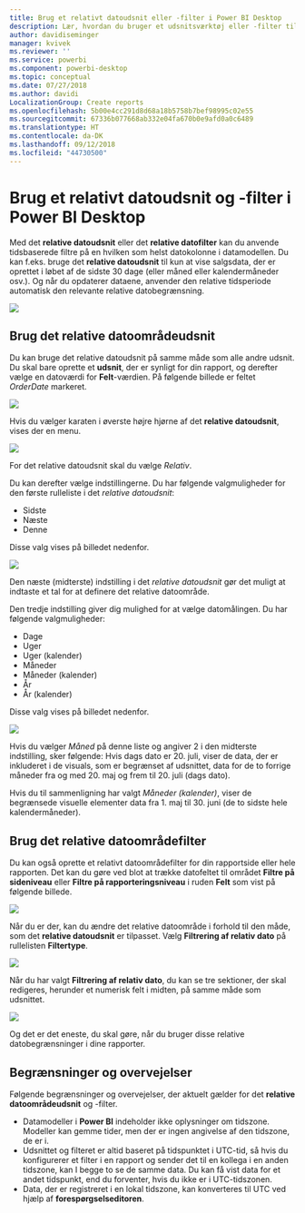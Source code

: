 ```yaml
---
title: Brug et relativt datoudsnit eller -filter i Power BI Desktop
description: Lær, hvordan du bruger et udsnitsværktøj eller -filter til at begrænse relative datoområder i Power BI Desktop
author: davidiseminger
manager: kvivek
ms.reviewer: ''
ms.service: powerbi
ms.component: powerbi-desktop
ms.topic: conceptual
ms.date: 07/27/2018
ms.author: davidi
LocalizationGroup: Create reports
ms.openlocfilehash: 5b00e4cc291d8d68a18b5758b7bef98995c02e55
ms.sourcegitcommit: 67336b077668ab332e04fa670b0e9afd0a0c6489
ms.translationtype: HT
ms.contentlocale: da-DK
ms.lasthandoff: 09/12/2018
ms.locfileid: "44730500"
---
```

# <a name="use-a-relative-date-slicer-and-filter-in-power-bi-desktop"></a>Brug et relativt datoudsnit og -filter i Power BI Desktop
Med det **relative datoudsnit** eller det **relative datofilter** kan du anvende tidsbaserede filtre på en hvilken som helst datokolonne i datamodellen. Du kan f.eks. bruge det **relative datoudsnit** til kun at vise salgsdata, der er oprettet i løbet af de sidste 30 dage (eller måned eller kalendermåneder osv.). Og når du opdaterer dataene, anvender den relative tidsperiode automatisk den relevante relative datobegrænsning.

![](media/desktop-slicer-filter-date-range/relative-date-range-slicer-filter_01.png)

## <a name="using-the-relative-date-range-slicer"></a>Brug det relative datoområdeudsnit
Du kan bruge det relative datoudsnit på samme måde som alle andre udsnit. Du skal bare oprette et **udsnit**, der er synligt for din rapport, og derefter vælge en datoværdi for **Felt**-værdien. På følgende billede er feltet *OrderDate* markeret.

![](media/desktop-slicer-filter-date-range/relative-date-range-slicer-filter_02.png)

Hvis du vælger karaten i øverste højre hjørne af det **relative datoudsnit**, vises der en menu.

![](media/desktop-slicer-filter-date-range/relative-date-range-slicer-filter_03.png)

For det relative datoudsnit skal du vælge *Relativ*.

Du kan derefter vælge indstillingerne. Du har følgende valgmuligheder for den første rulleliste i det *relative datoudsnit*:

* Sidste
* Næste
* Denne

Disse valg vises på billedet nedenfor.

![](media/desktop-slicer-filter-date-range/relative-date-range-slicer-filter_04.png)

Den næste (midterste) indstilling i det *relative datoudsnit* gør det muligt at indtaste et tal for at definere det relative datoområde.

Den tredje indstilling giver dig mulighed for at vælge datomålingen. Du har følgende valgmuligheder:

* Dage
* Uger
* Uger (kalender)
* Måneder
* Måneder (kalender)
* År
* År (kalender)

Disse valg vises på billedet nedenfor.

![](media/desktop-slicer-filter-date-range/relative-date-range-slicer-filter_05.png)

Hvis du vælger *Måned* på denne liste og angiver 2 i den midterste indstilling, sker følgende: Hvis dags dato er 20. juli, viser de data, der er inkluderet i de visuals, som er begrænset af udsnittet, data for de to forrige måneder fra og med 20. maj og frem til 20. juli (dags dato).

Hvis du til sammenligning har valgt *Måneder (kalender)*, viser de begrænsede visuelle elementer data fra 1. maj til 30. juni (de to sidste hele kalendermåneder).

## <a name="using-the-relative-date-range-filter"></a>Brug det relative datoområdefilter
Du kan også oprette et relativt datoområdefilter for din rapportside eller hele rapporten. Det kan du gøre ved blot at trække datofeltet til området **Filtre på sideniveau** eller **Filtre på rapporteringsniveau** i ruden **Felt** som vist på følgende billede.

![](media/desktop-slicer-filter-date-range/relative-date-range-slicer-filter_06.png)

Når du er der, kan du ændre det relative datoområde i forhold til den måde, som det **relative datoudsnit** er tilpasset. Vælg **Filtrering af relativ dato** på rullelisten **Filtertype**.

![](media/desktop-slicer-filter-date-range/relative-date-range-slicer-filter_07.png)

Når du har valgt **Filtrering af relativ dato**, du kan se tre sektioner, der skal redigeres, herunder et numerisk felt i midten, på samme måde som udsnittet.

![](media/desktop-slicer-filter-date-range/relative-date-range-slicer-filter_08.png)

Og det er det eneste, du skal gøre, når du bruger disse relative datobegrænsninger i dine rapporter.

## <a name="limitations-and-considerations"></a>Begrænsninger og overvejelser
Følgende begrænsninger og overvejelser, der aktuelt gælder for det **relative datoområdeudsnit** og -filter.

* Datamodeller i **Power BI** indeholder ikke oplysninger om tidszone. Modeller kan gemme tider, men der er ingen angivelse af den tidszone, de er i.
* Udsnittet og filteret er altid baseret på tidspunktet i UTC-tid, så hvis du konfigurerer et filter i en rapport og sender det til en kollega i en anden tidszone, kan I begge to se de samme data. Du kan få vist data for et andet tidspunkt, end du forventer, hvis du ikke er i UTC-tidszonen.
* Data, der er registreret i en lokal tidszone, kan konverteres til UTC ved hjælp af **forespørgselseditoren**.


